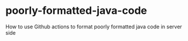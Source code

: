 # poorly-formatted-java-code
How to use Github actions to format poorly formatted java code in server side
